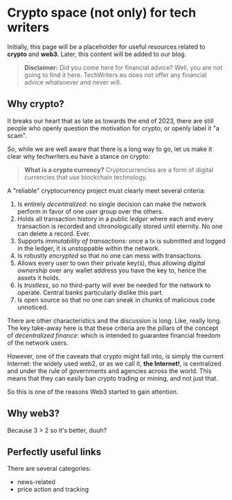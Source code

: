 # Crypto space (not only) for tech writers

Initially, this page will be a placeholder for useful resources related to **crypto** and **web3**. Later, this content will be added to our blog. 

> **Disclaimer:** Did you come here for financial advice? Well, you are not going to find it here. TechWriters.eu does not offer any financial advice whatsoever and never will.


## Why crypto?

It breaks our heart that as late as towards the end of 2023, there are still people who openly question the motivation for crypto; or openly label it "a scam".

So, while we are well aware that there is a long way to go, let us make it clear why techwriters.eu have a stance on crypto:

> **What is a crypto currency?** 
> Cryptocurrencies are a form of digital currencies that use blockchain technology.

A "reliable" cryptocurrency project must clearly meet several criteria: 

1. Is entirely *decentralized*: no single decision can make the network perform in favor of one user group over the others.
2. Holds all transaction history in a public *ledger* where each and every transaction is recorded and chronologically stored until eternity. No one can delete a record. Ever.
3. Supports *immutability of transactions*: once a tx is submitted and logged in the ledger, it is unstoppable within the network.
4. Is robustly *encrypted* so that no one can mess with transactions.
5. Allows every user to own their private key(s), thus allowing *digital ownership* over any wallet address you have the key to, hence the assets it holds.
6. Is *trustless*, so no third-party will ever be needed for the network to operate. Central banks particularly dislike this part. 
7. Is open source so that no one can sneak in chunks of malicious code unnoticed.

There are other characteristics and the discussion is long. Like, really long. The key take-away here is that these criteria are the pillars of the concept of *decentralized finance*: which is intended to guarantee financial freedom of the network users.

However, one of the caveats that crypto might fall into, is simply the current Internet: the widely used web2, or as we call it, **the Internet!**, is centralized and under the rule of governments and agencies across the world. This means that they can easily ban crypto trading or mining, and not just that.

So this is one of the reasons Web3 started to gain attention. 

## Why web3?

Because 3 > 2 so it's better, duuh?

## Perfectly useful links

There are several categories:

* news-related
* price action and tracking
  
